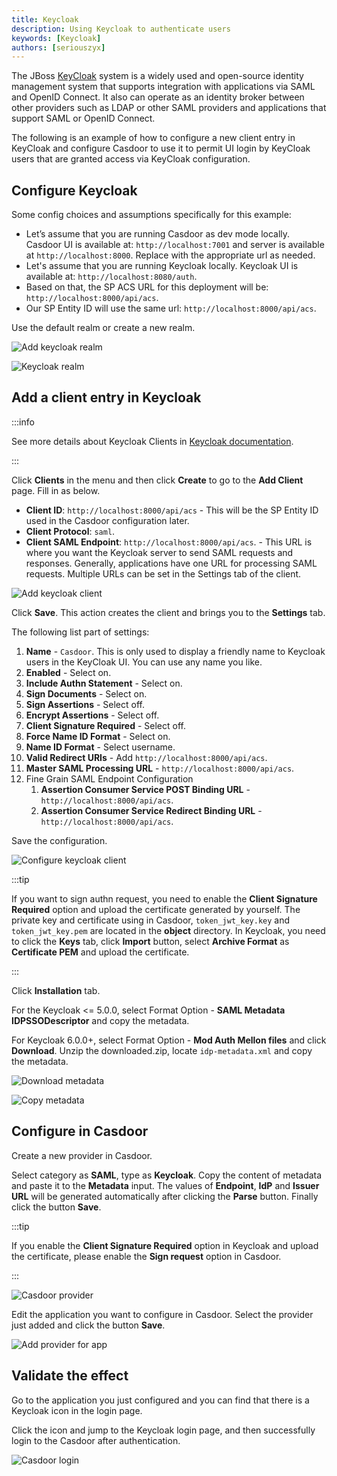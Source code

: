 ```yaml
---
title: Keycloak
description: Using Keycloak to authenticate users
keywords: [Keycloak]
authors: [seriouszyx]
---
```


The JBoss [KeyCloak](https://www.keycloak.org/) system is a widely used and open-source identity management system that supports integration with applications via SAML and OpenID Connect. It also can operate as an identity broker between other providers such as LDAP or other SAML providers and applications that support SAML or OpenID Connect.

The following is an example of how to configure a new client entry in KeyCloak and configure Casdoor to use it to permit UI login by KeyCloak users that are granted access via KeyCloak configuration.

## Configure Keycloak

Some config choices and assumptions specifically for this example:

- Let’s assume that you are running Casdoor as dev mode locally. Casdoor UI is available at: `http://localhost:7001` and server is available at `http://localhost:8000`. Replace with the appropriate url as needed.
- Let's assume that you are running Keycloak locally. Keycloak UI is available at: `http://localhost:8080/auth`.
- Based on that, the SP ACS URL for this deployment will be: `http://localhost:8000/api/acs`.
- Our SP Entity ID will use the same url: `http://localhost:8000/api/acs`.

Use the default realm or create a new realm.

![Add keycloak realm](/img/providers/SAML/keycloak_realm_add.png)

![Keycloak realm](/img/providers/SAML/keycloak_realm.png)

## Add a client entry in Keycloak

:::info

See more details about Keycloak Clients in [Keycloak documentation](https://www.keycloak.org/docs/latest/server_admin/index.html#_client-saml-configuration).

:::

Click **Clients** in the menu and then click **Create** to go to the **Add Client** page. Fill in as below.

- **Client ID**: `http://localhost:8000/api/acs` - This will be the SP Entity ID used in the Casdoor configuration later.
- **Client Protocol**: `saml`.
- **Client SAML Endpoint**: `http://localhost:8000/api/acs`. - This URL is where you want the Keycloak server to send SAML requests and responses. Generally, applications have one URL for processing SAML requests. Multiple URLs can be set in the Settings tab of the client.

![Add keycloak client](/img/providers/SAML/keycloak_client_add.png)

Click **Save**. This action creates the client and brings you to the **Settings** tab.

The following list part of settings:

1. **Name** - `Casdoor`. This is only used to display a friendly name to Keycloak users in the KeyCloak UI. You can use any name you like.
2. **Enabled** - Select on.
3. **Include Authn Statement** - Select on.
4. **Sign Documents** - Select on.
5. **Sign Assertions** - Select off.
6. **Encrypt Assertions** - Select off.
7. **Client Signature Required** - Select off.
8. **Force Name ID Format** - Select on.
9. **Name ID Format** - Select username.
10. **Valid Redirect URIs** - Add `http://localhost:8000/api/acs`.
11. **Master SAML Processing URL** - `http://localhost:8000/api/acs`.
12. Fine Grain SAML Endpoint Configuration
    1. **Assertion Consumer Service POST Binding URL** - `http://localhost:8000/api/acs`.
    2. **Assertion Consumer Service Redirect Binding URL** - `http://localhost:8000/api/acs`.

Save the configuration.

![Configure keycloak client](/img/providers/SAML/keycloak_client_configure.png)

:::tip

If you want to sign authn request, you need to enable the **Client Signature Required** option and upload the certificate generated by yourself. The private key and certificate using in Casdoor, `token_jwt_key.key` and `token_jwt_key.pem` are located in the **object** directory. In Keycloak, you need to click the **Keys** tab, click **Import** button, select **Archive Format** as **Certificate PEM** and upload the certificate.

:::

Click **Installation** tab.

For the Keycloak <= 5.0.0, select Format Option - **SAML Metadata IDPSSODescriptor** and copy the metadata.

For Keycloak 6.0.0+, select Format Option - **Mod Auth Mellon files** and click **Download**. Unzip the downloaded.zip, locate `idp-metadata.xml` and copy the metadata.

![Download metadata](/img/providers/SAML/keycloak_client_install.png)

![Copy metadata](/img/providers/SAML/keycloak_client_copy.png)

## Configure in Casdoor

Create a new provider in Casdoor.

Select category as **SAML**, type as **Keycloak**. Copy the content of metadata and paste it to the **Metadata** input. The values of **Endpoint**, **IdP** and **Issuer URL** will be generated automatically after clicking the **Parse** button. Finally click the button **Save**.

:::tip

If you enable the **Client Signature Required** option in Keycloak and upload the certificate, please enable the **Sign request** option in Casdoor.

:::

![Casdoor provider](/img/providers/SAML/keycloak_casdoor_provider.png)

Edit the application you want to configure in Casdoor. Select the provider just added and click the button **Save**.

![Add provider for app](/img/providers/SAML/keycloak_casdoor_app.png)

## Validate the effect

Go to the application you just configured and you can find that there is a Keycloak icon in the login page.

Click the icon and jump to the Keycloak login page, and then successfully login to the Casdoor after authentication.

![Casdoor login](/img/providers/SAML/keycloak_casdoor_login.gif)
